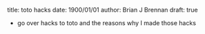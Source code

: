 title: toto hacks
date: 1900/01/01
author: Brian J Brennan
draft: true

* go over hacks to toto and the reasons why I made those hacks
